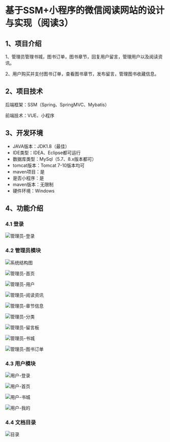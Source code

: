 # 基于SSM+小程序的微信阅读网站的设计与实现（阅读3）

## 1、项目介绍

1、管理员管理书城，图书订单，图书章节，回复用户留言，管理用户以及阅读资讯。

2、用户购买并支付图书订单，查看图书章节，发布留言，管理图书收藏信息。

## 2、项目技术

后端框架：SSM（Spring、SpringMVC、Mybatis）

前端技术：VUE、小程序

## 3、开发环境

- JAVA版本：JDK1.8（最佳）
- IDE类型：IDEA、Eclipse都可运行
- 数据库类型：MySql（5.7、8.x版本都可） 
- tomcat版本：Tomcat 7-10版本均可
- maven项目：是
- 是否小程序：是
- maven版本：无限制
- 硬件环境：Windows

## 4、功能介绍

### 4.1 登录

![管理员-登录](https://www.codemarket.fun/202409242111047.png)

### 4.2 管理员模块

![系统结构图](https://www.codemarket.fun/202409242111606.png)

![管理员-首页](https://www.codemarket.fun/202409242111626.png)

![管理员-用户](https://www.codemarket.fun/202409242111316.png)

![管理员-阅读资讯](https://www.codemarket.fun/202409242111598.png)

![管理员-章节信息](https://www.codemarket.fun/202409242111610.png)

![管理员-分类](https://www.codemarket.fun/202409242111608.png)

![管理员-留言板](https://www.codemarket.fun/202409242111623.png)

![管理员-书城](https://www.codemarket.fun/202409242111151.png)

![管理员-图书订单](https://www.codemarket.fun/202409242111237.png)

### 4.3 用户模块

![用户-登录](https://www.codemarket.fun/202409242111587.png)

![用户-首页](https://www.codemarket.fun/202409242111606.png)

![用户-书城](https://www.codemarket.fun/202409242111591.png)

![用户-我的](https://www.codemarket.fun/202409242111625.png)

### 4.4 文档目录

![目录](https://www.codemarket.fun/202409242112418.png)
